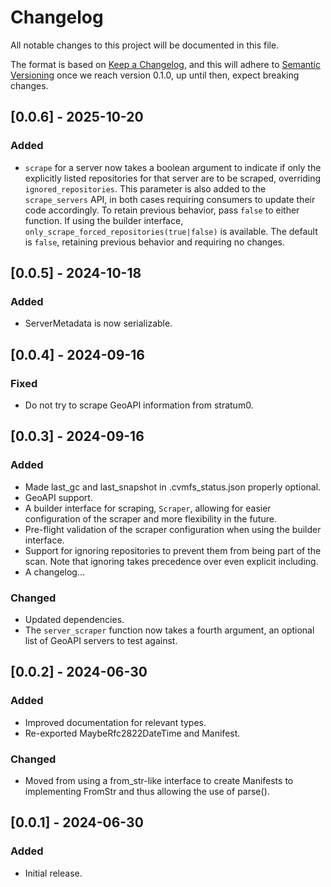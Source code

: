 # Changelog

All notable changes to this project will be documented in this file.

The format is based on [Keep a Changelog](https://keepachangelog.com/en/1.1.0/),
and this will adhere to [Semantic Versioning](https://semver.org/spec/v2.0.0.html) once
we reach version 0.1.0, up until then, expect breaking changes.

## [0.0.6] - 2025-10-20

### Added

- `scrape` for a server now takes a boolean argument to indicate if only the explicitly listed repositories for that server are to be scraped, overriding `ignored_repositories`.
  This parameter is also added to the `scrape_servers` API, in both cases requiring consumers to update their code accordingly. To retain previous behavior, pass `false` to
  either function. If using the builder interface, `only_scrape_forced_repositories(true|false)` is available. The default is `false`, retaining previous behavior and requiring no changes.

## [0.0.5] - 2024-10-18

### Added

- ServerMetadata is now serializable.

## [0.0.4] - 2024-09-16

### Fixed

- Do not try to scrape GeoAPI information from stratum0.

## [0.0.3] - 2024-09-16

### Added

- Made last_gc and last_snapshot in .cvmfs_status.json properly optional.
- GeoAPI support.
- A builder interface for scraping, `Scraper`, allowing for easier configuration of the scraper and more flexibility in the future.
- Pre-flight validation of the scraper configuration when using the builder interface.
- Support for ignoring repositories to prevent them from being part of the scan. Note that ignoring takes precedence over even explicit including.
- A changelog...

### Changed

- Updated dependencies.
- The `server_scraper` function now takes a fourth argument, an optional list of GeoAPI servers to test against.

## [0.0.2] - 2024-06-30

### Added

- Improved documentation for relevant types.
- Re-exported MaybeRfc2822DateTime and Manifest.
  
### Changed

- Moved from using a from_str-like interface to create Manifests to implementing FromStr and thus allowing the use of parse().

## [0.0.1] - 2024-06-30

### Added

- Initial release.
